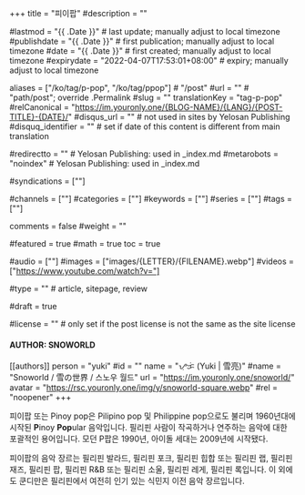 +++
title = "피이팝"
#description = ""

#lastmod = "{{ .Date }}"                 # last update; manually adjust to local timezone
#publishdate = "{{ .Date }}"             # first publication; manually adjust to local timezone
#date = "{{ .Date }}"                    # first created; manually adjust to local timezone
#expirydate = "2022-04-07T17:53:01+08:00"              # expiry; manually adjust to local timezone

aliases = ["/ko/tag/p-pop", "/ko/tag/ppop"]                                        # "/post"
#url = ""                                              # "path/post"; override .Permalink
#slug = ""
translationKey = "tag-p-pop"
#relCanonical = "https://im.youronly.one/{BLOG-NAME}/{LANG}/{POST-TITLE}-{DATE}/"
#disqus_url = ""                                       # not used in sites by Yelosan Publishing
#disquq_identifier = ""                                # set if date of this content is different from main translation

#redirectto = ""                                       # Yelosan Publishing: used in _index.md
#metarobots = "noindex"                                # Yelosan Publishing: used in _index.md

#syndications = [""]

#channels = [""]
#categories = [""]
#keywords = [""]
#series = [""]
#tags = [""]

comments = false
#weight = ""

#featured = true
#math = true
toc = true

#audio = [""]
#images = ["images/{LETTER}/{FILENAME}.webp"]
#videos = ["https://www.youtube.com/watch?v="]

#type = ""                                             # article, sitepage, review

#draft = true

#license = ""                                          # only set if the post license is not the same as the site license

#### AUTHOR: SNOWORLD ####
[[authors]]
  person = "yuki"
  #id = ""
  name = "ᜌᜓᜃᜒ (Yuki | 雪亮)"
  #name = "Snoworld / 雪の世界 / 스노우 월드"
  url = "https://im.youronly.one/snoworld/"
  avatar = "https://rsc.youronly.one/img/y/snoworld-square.webp"
  #rel = "noopener"
+++

피이팝 또는 Pinoy pop은 Pilipino pop 및 Philippine pop으로도 불리며 1960년대에 시작된 **P**inoy **Pop**ular 음악입니다. 필리핀 사람이 작곡하거나 연주하는 음악에 대한 포괄적인 용어입니다. 모던 P팝은 1990년, 아이돌 세대는 2009년에 시작됐다.

피이팝의 음악 장르는 필리핀 발라드, 필리핀 포크, 필리핀 힙합 또는 필리핀 랩, 필리핀 재즈, 필리핀 팝, 필리핀 R&B 또는 필리핀 소울, 필리핀 레게, 필리핀 록입니다. 이 외에도 쿤디만은 필리핀에서 여전히 인기 있는 식민지 이전 음악 장르입니다.
